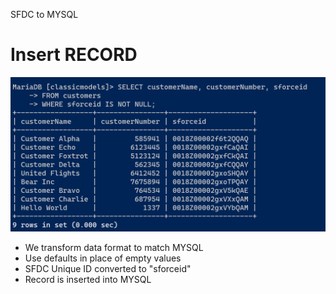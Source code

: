 SFDC to MYSQL
# Insert RECORD

<img src="./images/20220724205200.png" class="img-right">

- We transform data format to match MYSQL
- Use defaults in place of empty values
- SFDC Unique ID converted to "sforceid"
- Record is inserted into MYSQL